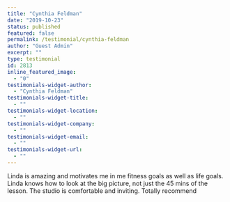 ```yaml
---
title: "Cynthia Feldman"
date: "2019-10-23"
status: published
featured: false
permalink: /testimonial/cynthia-feldman
author: "Guest Admin"
excerpt: ""
type: testimonial
id: 2813
inline_featured_image:
  - "0"
testimonials-widget-author:
  - "Cynthia Feldman"
testimonials-widget-title:
  - ""
testimonials-widget-location:
  - ""
testimonials-widget-company:
  - ""
testimonials-widget-email:
  - ""
testimonials-widget-url:
  - ""
---
```


Linda is amazing and motivates me in me fitness goals as well as life goals. Linda knows how to look at the big picture, not just the 45 mins of the lesson. The studio is comfortable and inviting. Totally recommend
